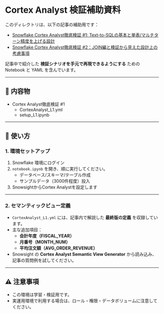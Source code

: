 # Cortex Analyst 検証補助資料

このディレクトリは、以下の記事の補助用です：

- [Snowflake Cortex Analyst徹底検証 #1: Text-to-SQLの基本と単表/マルチターン精度を上げる設計](https://zenn.dev/nttdata_tech/articles/b7e27f17e348a7)
- [Snowflake Cortex Analyst徹底検証 #2：JOIN編と検証から見えた設計上の考慮事項](https://zenn.dev/nttdata_tech/articles/305a605eac9f61)

記事中で紹介した **検証シナリオを手元で再現できるようにする** ための Notebook と YAML を含んでいます。

---

## 📘 内容物
- Cortex Analyst徹底検証 #1
  - CortexAnalyst_L1.yml
  - setup_L1.ipynb

---

## 🚀 使い方

### 1. 環境セットアップ
1. Snowflake 環境にログイン
2. `notebook.ipynb` を開き、順に実行してください。  
   - データベース/スキーマ/テーブル作成  
   - サンプルデータ（3000件程度）投入  
3. SnowsightからCortex Analystを設定します

---

### 2. セマンティックビュー定義
- `CortexAnalyst_L1.yml` には、記事内で解説した **最終版の定義** を収録しています。  
- 主な追加項目：
  - **会計年度（FISCAL_YEAR）**
  - **月番号（MONTH_NUM）**
  - **平均注文額（AVG_ORDER_REVENUE）**
- Snowsight の **Cortex Analyst Semantic View Generator** から読み込み、記事の質問例を試してください。

---

## ⚠️ 注意事項
- この環境は学習・検証用です。  
- 実運用環境で利用する場合は、ロール・権限・データボリュームに注意してください。